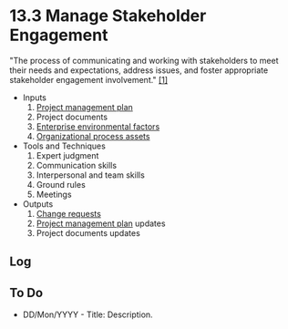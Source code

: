 # 13.3 Manage Stakeholder Engagement

"The process of communicating and working with stakeholders to meet their needs
and expectations, address issues, and foster appropriate stakeholder engagement
involvement." [[1]](../home.md#references)

- Inputs
  1. [Project management plan](../04-integration/4.2-develop-project-management-plan.md)
  2. Project documents
  3. [Enterprise environmental factors](../00-project-files/01-enterprise-environmental-factors/00-enterprise-environmental-factors.md)
  4. [Organizational process assets](../00-project-files/02-organizational-process-assets/00-organizational-process-assets.md)
- Tools and Techniques
  1. Expert judgment
  2. Communication skills
  3. Interpersonal and team skills
  4. Ground rules
  5. Meetings
- Outputs
  1. [Change requests](../00-project-files/04-change-requests/00-change-requests.md)
  2. [Project management plan](../04-integration/4.2-develop-project-management-plan.md) updates
  3. Project documents updates

## Log

## To Do

- DD/Mon/YYYY - Title: Description.
